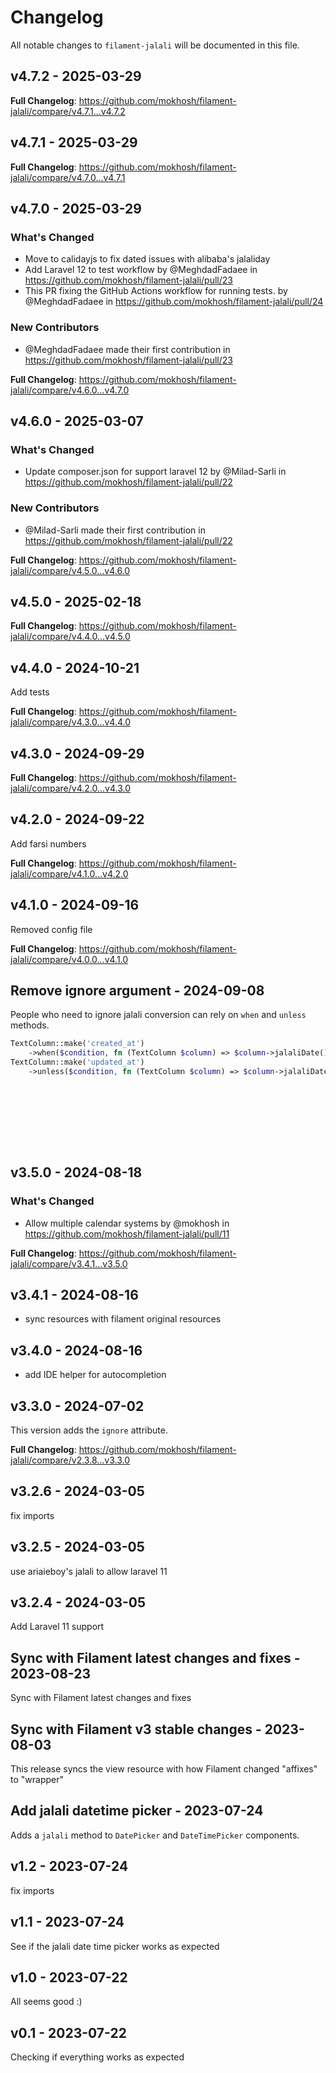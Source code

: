 # Changelog

All notable changes to `filament-jalali` will be documented in this file.

## v4.7.2 - 2025-03-29

**Full Changelog**: https://github.com/mokhosh/filament-jalali/compare/v4.7.1...v4.7.2

## v4.7.1 - 2025-03-29

**Full Changelog**: https://github.com/mokhosh/filament-jalali/compare/v4.7.0...v4.7.1

## v4.7.0 - 2025-03-29

### What's Changed

* Move to calidayjs to fix dated issues with alibaba's jalaliday
* Add Laravel 12 to test workflow by @MeghdadFadaee in https://github.com/mokhosh/filament-jalali/pull/23
* This PR fixing the GitHub Actions workflow for running tests. by @MeghdadFadaee in https://github.com/mokhosh/filament-jalali/pull/24

### New Contributors

* @MeghdadFadaee made their first contribution in https://github.com/mokhosh/filament-jalali/pull/23

**Full Changelog**: https://github.com/mokhosh/filament-jalali/compare/v4.6.0...v4.7.0

## v4.6.0 - 2025-03-07

### What's Changed

* Update composer.json for support laravel 12 by @Milad-Sarli in https://github.com/mokhosh/filament-jalali/pull/22

### New Contributors

* @Milad-Sarli made their first contribution in https://github.com/mokhosh/filament-jalali/pull/22

**Full Changelog**: https://github.com/mokhosh/filament-jalali/compare/v4.5.0...v4.6.0

## v4.5.0 - 2025-02-18

**Full Changelog**: https://github.com/mokhosh/filament-jalali/compare/v4.4.0...v4.5.0

## v4.4.0 - 2024-10-21

Add tests

**Full Changelog**: https://github.com/mokhosh/filament-jalali/compare/v4.3.0...v4.4.0

## v4.3.0 - 2024-09-29

**Full Changelog**: https://github.com/mokhosh/filament-jalali/compare/v4.2.0...v4.3.0

## v4.2.0 - 2024-09-22

Add farsi numbers

**Full Changelog**: https://github.com/mokhosh/filament-jalali/compare/v4.1.0...v4.2.0

## v4.1.0 - 2024-09-16

Removed config file

**Full Changelog**: https://github.com/mokhosh/filament-jalali/compare/v4.0.0...v4.1.0

## Remove ignore argument - 2024-09-08

People who need to ignore jalali conversion can rely on `when` and `unless` methods.

```php
TextColumn::make('created_at')
    ->when($condition, fn (TextColumn $column) => $column->jalaliDate()),
TextColumn::make('updated_at')
    ->unless($condition, fn (TextColumn $column) => $column->jalaliDateTime()),










```
## v3.5.0 - 2024-08-18

### What's Changed

* Allow multiple calendar systems by @mokhosh in https://github.com/mokhosh/filament-jalali/pull/11

**Full Changelog**: https://github.com/mokhosh/filament-jalali/compare/v3.4.1...v3.5.0

## v3.4.1 - 2024-08-16

- sync resources with filament original resources

## v3.4.0 - 2024-08-16

- add IDE helper for autocompletion

## v3.3.0 - 2024-07-02

This version adds the `ignore` attribute.

**Full Changelog**: https://github.com/mokhosh/filament-jalali/compare/v2.3.8...v3.3.0

## v3.2.6 - 2024-03-05

fix imports

## v3.2.5 - 2024-03-05

use ariaieboy's jalali to allow laravel 11

## v3.2.4 - 2024-03-05

Add Laravel 11 support

## Sync with Filament latest changes and fixes - 2023-08-23

Sync with Filament latest changes and fixes

## Sync with Filament v3 stable changes - 2023-08-03

This release syncs the view resource with how Filament changed "affixes" to "wrapper"

## Add jalali datetime picker - 2023-07-24

Adds a `jalali` method to `DatePicker` and `DateTimePicker` components.

## v1.2 - 2023-07-24

fix imports

## v1.1 - 2023-07-24

See if the jalali date time picker works as expected

## v1.0 - 2023-07-22

All seems good :)

## v0.1 - 2023-07-22

Checking if everything works as expected
